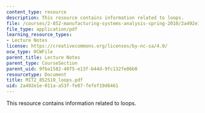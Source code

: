 ```yaml
---
content_type: resource
description: This resource contains information related to loops.
file: /courses/2-852-manufacturing-systems-analysis-spring-2010/2a492e1e011aa53ffe87fefef19d6461_MIT2_852S10_loops.pdf
file_type: application/pdf
learning_resource_types:
- Lecture Notes
license: https://creativecommons.org/licenses/by-nc-sa/4.0/
ocw_type: OCWFile
parent_title: Lecture Notes
parent_type: CourseSection
parent_uid: 9fba1582-40f5-e13f-b44d-9fc132fe86b0
resourcetype: Document
title: MIT2_852S10_loops.pdf
uid: 2a492e1e-011a-a53f-fe87-fefef19d6461
---
```

This resource contains information related to loops.
